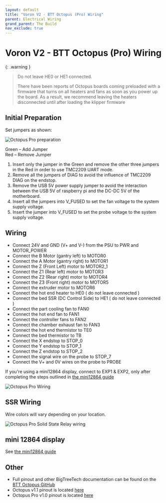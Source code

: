 ```yaml
---
layout: default
title: "Voron V2 - BTT Octopus (Pro) Wiring"
parent: Electrical Wiring
grand_parent: The Build
nav_exclude: true
---
```


# Voron V2 - BTT Octopus (Pro) Wiring

{: .warning }
>Do not leave HE0 or HE1 connected.
>
>There have been reports of Octopus boards coming preloaded with a firmware that turns on all heaters and fans as soon as you power up the board.  As a result, we
>recommend leaving the heaters disconnected until after loading the klipper firmware

## Initial Preparation

Set jumpers as shown:

![Octopus Pro preparation](./images/v2-octopus-initial-preparation.png)

Green – Add Jumper  
Red – Remove Jumper

1. Insert only the jumper in the Green and remove the other three jumpers in the Red in order to use TMC2209 UART mode.
2. Remove all the jumpers of DIAG to avoid the influence of TMC2209 DIAG on the endstop.
3. Remove the USB 5V power supply jumper to avoid the interaction between the USB 5V of raspberry pi and the DC-DC 5V of the motherboard.
4. Insert all the jumpers into V_FUSED to set the fan voltage to the system supply voltage.
5. Insert the jumper into V_FUSED to set the probe voltage to the system supply voltage.

## Wiring

* Connect 24V and GND (V+ and V-) from the PSU to PWR and MOTOR_POWER
* Connect the B Motor (gantry left) to MOTOR0
* Connect the A Motor (gantry right) to MOTOR1
* Connect the Z (Front Left) motor to MOTOR2_1
* Connect the Z1 (Rear left) motor to MOTOR3
* Connect the Z2 (Rear right) motor to MOTOR4
* Connect the Z3 (Front right) motor to MOTOR5
* Connect the extruder motor to MOTOR6
* Connect the hot end heater to HE0  ( do not leave connected )
* Connect the bed SSR (DC Control Side) to HE1 ( do not leave connected )
* Connect the part cooling fan to FAN0
* Connect the hot end fan to FAN1
* Connect the controller fans to FAN2
* Connect the chamber exhaust fan to  FAN3
* Connect the hot end thermistor to TE0
* Connect the bed thermistor to TB
* Connect the X endstop to STOP_0
* Connect the Y endstop to STOP_1
* Connect the Z endstop to STOP_2
* Connect the signal wire on the probe to STOP_7
* Connect the V+ and 0V wires on the probe to PROBE

If you're using a mini12864 display, connect to EXP1 & EXP2, only after completing the steps outlined in [the mini12864 guide](./mini12864_klipper_guide.md)

![Octopus Pro Wiring](./images/v2_octopus_wiring.png)

## SSR Wiring

Wire colors will vary depending on your location.

![Octopus Pro Solid State Relay wiring](./images/btt-octopus-ssr-wiring.png)

## mini 12864 display

See [the mini12864 guide](./mini12864_klipper_guide.md)

## Other

* Full pinout and other BigTreeTech documentation can be found on the [BTT Octopus GitHub](https://github.com/bigtreetech/BIGTREETECH-OCTOPUS-V1.0)
* Octopus v1.1 pinout is located [here](https://github.com/bigtreetech/BIGTREETECH-OCTOPUS-V1.0/blob/master/Hardware/BIGTREETECH%20Octopus%20-%20PIN.pdf)
* Octopus Pro v1.0 pinout is located [here](https://github.com/bigtreetech/BIGTREETECH-OCTOPUS-Pro/blob/master/Hardware/BIGTREETECH%20Octopus%20Pro%20-%20PIN.pdf)
